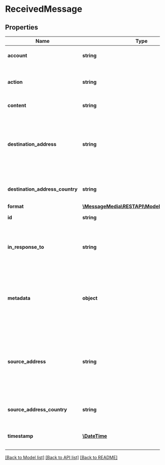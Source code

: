 # ReceivedMessage

## Properties
Name | Type | Description | Notes
------------ | ------------- | ------------- | -------------
**account** | **string** | Account associated with this message | [optional] 
**action** | **string** | Action that was invoked for this message if any, OPTOUT, OPTIN, GLOBALOPTOUT | [optional] 
**content** | **string** | Content of the message | [optional] 
**destination_address** | **string** | Address this message was delivered to. If this message was received in response to a sent message, this is the source address of the sent message | [optional] 
**destination_address_country** | **string** | Country associated with the destination address | [optional] 
**format** | [**\MessageMedia\RESTAPI\Model\MessageFormat**](MessageFormat.md) |  | [optional] 
**id** | **string** | Unique ID for this reply | [optional] 
**in_response_to** | **string** | If this message was received in response to a sent message, this is the ID of the sent message | [optional] 
**metadata** | **object** | If this message was received in response to a sent message, this is the metadata associated with the sent message | [optional] 
**source_address** | **string** | Address this message was received from. If this message was received in response to a sent message, this is the destination address of the sent message. | [optional] 
**source_address_country** | **string** | Country associated with the source address | [optional] 
**timestamp** | [**\DateTime**](\DateTime.md) | Date time at which this message was received | [optional] 

[[Back to Model list]](../README.md#documentation-for-models) [[Back to API list]](../README.md#documentation-for-api-endpoints) [[Back to README]](../README.md)


